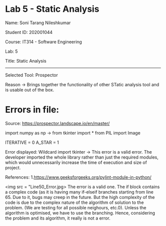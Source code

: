 # Lab 5 - Static Analysis


Name: Soni Tarang Nileshkumar

Student ID: 202001044

Course: IT314 - Software Engineering

Lab: 5 

Title: Static Analysis

---------------------------------------------------------------------------------------------





Selected Tool: Prospector

Reason → Brings together the functionality of other STatic analysis tool and is usable out of the box.


<h1>Errors in file: </h1>

Source: https://prospector.landscape.io/en/master/


import numpy as np
-> from tkinter import *
from PIL import Image


ITERATIVE = 0
A_STAR = 1


 Error displayed: Wildcard import tkinter
-> This error is a valid error. The developer imported the whole library rather than just the required modules, which would unnecessarily increase the time of execution and size of project.




References:
  1.https://www.geeksforgeeks.org/pylint-module-in-python/

<img src = "Line50_Error.jpg> 
The error is a valid one. The if block contains a complex code (as it is having many if-elseif branches starting from line 65.
Due to it, bugs may creep in the future. But the high complexity of the code is due to the complex nature of the algorithm of solution to the problem.
(We are testing for all possible neighours, etc.0). Unless the algorithm is optimised, we have to use the branching. Hence, considering the problem and its algorithm, it really is not a error.
